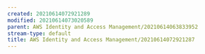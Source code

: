 ```yaml
---
created: 20210614072921289
modified: 20210614073020589
parent: AWS Identity and Access Management/20210614063833952
stream-type: default
title: AWS Identity and Access Management/20210614072921287
---
```

